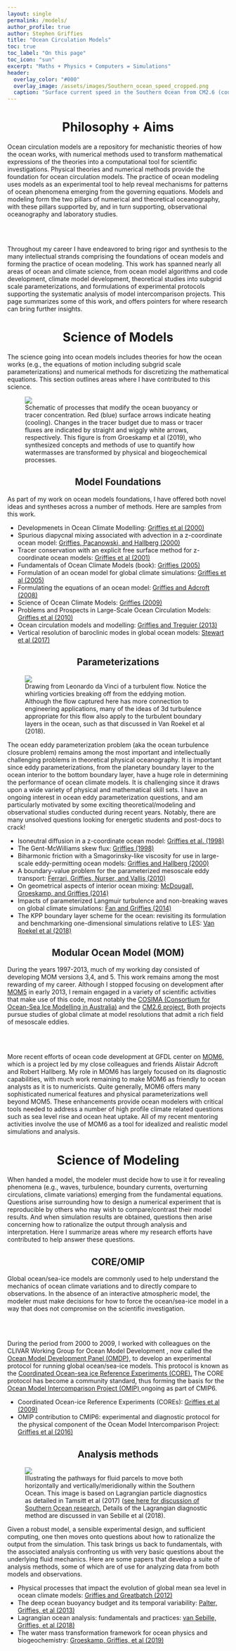 ```yaml
---
layout: single 
permalink: /models/
author_profile: true
author: Stephen Griffies
title: "Ocean Circulation Models"
toc: true
toc_label: "On this page"
toc_icon: "sun"
excerpt: "Maths + Physics + Computers = Simulations"
header:
  overlay_color: "#000"
  overlay_image: /assets/images/Southern_ocean_speed_cropped.png
  caption: "Surface current speed in the Southern Ocean from CM2.6 (courtesy A. Morrison)"
---
```


#  <center> Philosophy + Aims </center>

<p align="justify">

Ocean circulation models are a repository for mechanistic theories of
how the ocean works, with numerical methods used to transform
mathematical expressions of the theories into a computational tool for
scientific investigations.  Physical theories and numerical methods
provide the foundation for ocean circulation models.  The practice of
ocean modeling uses models as an experimental tool to help reveal
mechanisms for patterns of ocean phenomena emerging from the governing
equations.  Models and modeling form the two pillars of numerical and
theoretical oceanography, with these pillars supported by, and in turn
supporting, observational oceanography and laboratory studies.

<br>
<br>

Throughout my career I have endeavored to bring rigor and synthesis to
the many intellectual strands comprising the foundations of ocean
models and forming the practice of ocean modeling.  This work has
spanned nearly all areas of ocean and climate science, from ocean
model algorithms and code development, climate model development,
theoretical studies into subgrid scale parameterizations, and
formulations of experimental protocols supporting the systematic
analysis of model intercomparison projects.  This page summarizes some
of this work, and offers pointers for where research can bring further
insights.

</p>


# <center> Science of Models </center>

<p align="justify">

The science going into ocean models includes theories for how the
ocean works (e.g., the equations of motion including subgrid scale
parameterizations) and numerical methods for discretizing the
mathematical equations. This section outlines areas where I have
contributed to this science.

</p>

<figure> <img src="/assets/images/WMT_Fig2.png"> <figcaption>
Schematic of processes that modify the ocean buoyancy or tracer
concentration.  Red (blue) surface arrows indicate heating (cooling).
Changes in the tracer budget due to mass or tracer fluxes are
indicated by straight and wiggly white arrows, respectively.  This
figure is from Groeskamp et al (2019), who synthesized concepts and
methods of use to quantify how watermasses are transformed by physical
and biogeochemical processes.</figcaption> </figure>


## <center>Model Foundations</center>

<p align="justify">

As part of my work on ocean models foundations, I have offered both
novel ideas and syntheses across a number of methods.  Here are
samples from this work.

<ul>

<li>Developmenets in Ocean Climate Modelling:
<a href="/assets/pdfs/WGOMD_review_paper.pdf">Griffies
  et al (2000) </a>
</li>

<li>Spurious diapycnal mixing associated with advection in a
z-coordinate ocean model: <a
href="https://journals.ametsoc.org/doi/10.1175/1520-0493%282000%29128%3C0538%3ASDMAWA%3E2.0.CO%3B2">Griffies,
Pacanowski, and Hallberg (2000) </a> </li>

<li>Tracer conservation with an explicit free surface method for
z-coordinate ocean models: <a
href="https://journals.ametsoc.org/doi/10.1175/1520-0493%282001%29129%3C1081%3ATCWAEF%3E2.0.CO%3B2">Griffies
et al (2001) </a> </li>

<li>Fundamentals of Ocean Climate Models (book):
<a href="https://press.princeton.edu/titles/7797.html">Griffies (2005) </a>
</li>

<li>Formulation of an ocean model for global climate simulations: <a
href="https://www.ocean-sci.net/1/45/2005/">Griffies et al (2005) </a>
</li>

<li>Formulating the equations of an ocean model: <a
href="/assets/pdfs/CH18_griffies_adcroft.pdf">Griffies and Adcroft (2008) </a>
</li>

<li>Science of Ocean Climate Models: <a
href="/assets/pdfs/Griffies_Encyclopedia_of_Ocean_Science.pdf">
Griffies (2009) </a>
</li>
  
<li>Problems and Prospects in Large-Scale Ocean Circulation Models: <a
href="http://www.oceanobs09.net/proceedings/cwp/Griffies-OceanObs09.cwp.38.pdf">
Griffies et al (2010) </a>
</li>
  
<li>Ocean circulation models and modelling: <a
href="https://www.elsevier.com/books/ocean-circulation-and-climate/siedler/978-0-12-391851-2">
Griffies and Treguier (2013) </a>
</li>

<li>Vertical resolution of baroclinic modes in global ocean models: <a
href="">
Stewart et al (2017) </a>
</li>

</ul>

</p>


## <center> Parameterizations </center>


<figure> <img src="/assets/images/davinci.jpg"> <figcaption> Drawing
from Leonardo da Vinci of a turbulent flow. Notice the whirling
vorticies breaking off from the eddying motion.  Although the flow
captured here has more connection to engineering applications, many of
the ideas of 3d turbulence appropriate for this flow also apply to the
turbulent boundary layers in the ocean, such as that discussed in Van
Roekel et al (2018).  </figcaption> </figure>


<p align="justify">

The ocean eddy parameterization problem (aka the ocean turbulence
closure problem) remains among the most important and intellectually
challenging problems in theoretical physical oceanography. It is
important since eddy parameterizations, from the planetary boundary
layer to the ocean interior to the bottom boundary layer, have a huge
role in determining the performance of ocean climate models.  It is
challenging since it draws upon a wide variety of physical and
mathematical skill sets. I have an ongoing interest in ocean eddy
parameterization questions, and am particularly motivated by some
exciting theoretical/modeling and observational studies conducted
during recent years.  Notably, there are many unsolved questions
looking for energetic students and post-docs to crack!

<ul>

<li>Isoneutral diffusion in a z-coordinate ocean model: 
<a
  href="https://journals.ametsoc.org/doi/full/10.1175/1520-0485%281998%29028%3C0805%3AIDIAZC%3E2.0.CO%3B2">Griffies
  et al. (1998) </a>
</li>

<li>The Gent-McWilliams skew flux:
<a
  href="https://journals.ametsoc.org/doi/full/10.1175/1520-0485%281998%29028%3C0831%3ATGMSF%3E2.0.CO%3B2">Griffies
  (1998) </a>
</li>

<li>Biharmonic friction with a Smagorinsky-like viscosity for use in large-scale eddy-permitting ocean models:
<a
  href="https://journals.ametsoc.org/doi/full/10.1175/1520-0493%282000%29128%3C2935%3ABFWASL%3E2.0.CO%3B2">Griffies
  and Hallberg  (2000) </a>
</li>

<li>A boundary-value problem for the parameterized mesoscale eddy transport:
<a
  href="https://www.sciencedirect.com/science/article/pii/S1463500310000065">Ferrari,
  Griffies, Nurser, and Vallis (2010) </a>
  </li>

<li>On geometrical aspects of interior ocean mixing: 
<a href="https://journals.ametsoc.org/doi/abs/10.1175/JPO-D-13-0270.1">
  McDougall, Groeskamp, and Griffies  (2014) </a>
  </li>

<li>Impacts of parameterized Langmuir turbulence and non-breaking
waves on global climate simulations: <a
href="https://journals.ametsoc.org/doi/10.1175/JCLI-D-13-00583.1"> Fan
and Griffies (2014) </a> </li>
  
<li>The KPP boundary layer scheme for the ocean: revisiting its
formulation and benchmarking one-dimensional simulations relative to
LES: 
<a href="https://agupubs.onlinelibrary.wiley.com/doi/full/10.1029/2018MS001336">Van
  Roekel et al (2018) </a>
  </li>

</ul>

</p>

## <center>Modular Ocean Model (MOM)</center>

<p align="justify">

During the years 1997-2013, much of my working day consisted of
developing MOM versions 3,4, and 5.  This work remains among the most
rewarding of my career. Although I stopped focusing on development
after <a href="https://mom-ocean.github.io/"> MOM5</a> in early 2013,
I remain engaged in a variety of scientific activities that make use
of this code, most notably the <a href="http://cosima.org.au/"> COSIMA
(Consortium for Ocean-Sea Ice Modelling in Australia)</a> and the <a
href="/research/"> CM2.6 project.</a> Both projects pursue studies of
global climate at model resolutions that admit a rich field of
mesoscale eddies.

<br> <br>

More recent efforts of ocean code development at GFDL center on <a
href="https://github.com/NOAA-GFDL/MOM6"> MOM6,</a> which is a project
led by my close colleagues and friends Alistair Adcroft and Robert
Hallberg.  My role in MOM6 has largely focused on its diagnostic
capabilities, with much work remaining to make MOM6 as friendly to
ocean analysts as it is to numericists.  Quite generally, MOM6 offers
many sophisticated numerical features and physical parameterizations
well beyond MOM5. These enhancements provide ocean modelers with
critical tools needed to address a number of high profile climate
related questions such as sea level rise and ocean heat uptake.  All
of my recent mentoring activities involve the use of MOM6 as a tool
for idealized and realistic model simulations and analysis.

</p>


# <center> Science of Modeling</center>

<p align="justify">

When handed a model, the modeler must decide how to use it for
revealing phenomena (e.g., waves, turbulence, boundary currents,
overturning circulations, climate variations) emerging from the
fundamental equations. Questions arise surrounding how to design a
numerical experiment that is reproducible by others who may wish to
compare/contrast their model results. And when simulation results are
obtained, questions then arise concerning how to rationalize the
output through analysis and interpretation. Here I summarize areas
where my research efforts have contributed to help answer these
questions.

</p>

## <center> CORE/OMIP</center>

<p align="justify">

Global ocean/sea-ice models are commonly used to help understand the
mechanics of ocean climate variations and to directly compare to
observations. In the absence of an interactive atmospheric model, the
modeler must make decisions for how to force the ocean/sea-ice model
in a way that does not compromise on the scientific investigation.

<br>
<br>

During the period from 2000 to 2009, I worked with colleagues on the
CLIVAR Working Group for Ocean Model Development <a
href="http://www.clivar.org/clivar-panels/omdp"> </a>, now called the
<a href="http://www.clivar.org/clivar-panels/omdp"> Ocean Model
Development Panel (OMDP),</a> to develop an experimental protocol for
running global ocean/sea-ice models.  This protocol is known as the <a
href="http://www.clivar.org/omdp/core"> Coordinated Ocean-sea ice
Reference Experiments (CORE).</a> The CORE protocol has become a
community standard, thus forming the basis for the <a
href="https://www.wcrp-climate.org/modelling-wgcm-mip-catalogue/cmip6-endorsed-mips-article/1063-modelling-cmip6-omip">
Ocean Model Intercomparison Project (OMIP) </a> ongoing as part of CMIP6.

<ul>

<li>Coordinated Ocean-ice Reference Experiments (COREs): <a
href="https://www.sciencedirect.com/science/article/pii/S1463500308001182">Griffies
et al (2009) </a> </li>

<li>OMIP contribution to CMIP6: experimental and diagnostic protocol
for the physical component of the Ocean Model Intercomparison Project:
<a href="https://www.geosci-model-dev.net/9/3231/2016/">Griffies et al
(2016) </a> </li>

</ul>

</p>

## <center>Analysis methods</center>



<figure> <img src="/assets/images/tamsitt_etal2017_fig7.jpg">
<figcaption> Illustrating the pathways for fluid parcels to move both
horizontally and vertically/meridionally within the Southern Ocean.
This image is based on Lagrangian particle diagnostics as detailed in
Tamsitt et al (2017) (<a href="/researchII/">see here for discussion
of Southern Ocean research.</a> Details of the Lagrangian diagnostic
method are discussed in van Sebille et al (2018).  </figcaption>
</figure>



<p align="justify">

Given a robust model, a sensible experimental design, and sufficient
computing, one then moves onto questions about how to rationalize the
output from the simulation.  This task brings us back to fundamentals,
with the associated analysis confronting us with very basic questions
about the underlying fluid mechanics.  Here are some papers that
develop a suite of analysis methods, some of which are of use for
analyzing data from both models and  observations.

<ul>

<li>Physical processes that impact the evolution of global mean sea
level in ocean climate models: <a
href="https://www.sciencedirect.com/science/article/pii/S1463500312000637">Griffies
and Greatbatch (2012) </a> </li>

<li>The deep ocean buoyancy budget and its temporal variability: <a
href="https://journals.ametsoc.org/doi/10.1175/JCLI-D-13-00016.1">Palter,
Griffies, et al (2013) </a> </li>

<li>Lagrangian ocean analysis: fundamentals and practices: <a
href="https://www.sciencedirect.com/science/article/pii/S1463500317301853">van Sebille, Griffies, et al
(2018) </a> </li>

<li>The water mass transformation framework for ocean physics and
biogeochemistry: <a
href="https://www.annualreviews.org/doi/abs/10.1146/annurev-marine-010318-095421">Groeskamp,
Griffies, et al (2019) </a> </li>

</ul>


</p>












